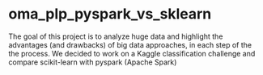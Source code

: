 # oma_plp_pyspark_vs_sklearn

The goal of this project is to analyze huge data and highlight the advantages (and drawbacks)
of big data approaches, in each step of the the process. We decided to work on a Kaggle classification
challenge and compare scikit-learn with pyspark (Apache Spark)

